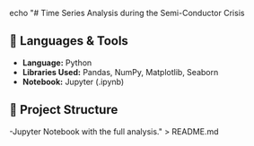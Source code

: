 echo "# Time Series Analysis during the Semi-Conductor Crisis  
## 🔹 Languages & Tools  
- **Language:** Python  
- **Libraries Used:** Pandas, NumPy, Matplotlib, Seaborn  
- **Notebook:** Jupyter (.ipynb)  

## 📂 Project Structure  
-Jupyter Notebook with the full analysis." > README.md
